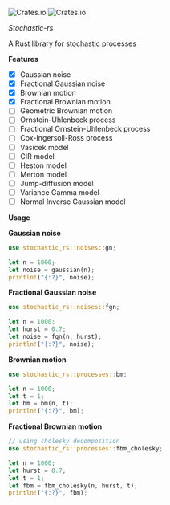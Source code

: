 ![Crates.io](https://img.shields.io/crates/v/stochastic-rs?style=flat-square)
![Crates.io](https://img.shields.io/crates/l/stochastic-rs?style=flat-square)

*Stochastic-rs*

A Rust library for stochastic processes


**Features**
- [x] Gaussian noise
- [x] Fractional Gaussian noise
- [x] Brownian motion
- [x] Fractional Brownian motion
- [ ] Geometric Brownian motion
- [ ] Ornstein-Uhlenbeck process
- [ ] Fractional Ornstein-Uhlenbeck process
- [ ] Cox-Ingersoll-Ross process
- [ ] Vasicek model
- [ ] CIR model
- [ ] Heston model
- [ ] Merton model
- [ ] Jump-diffusion model
- [ ] Variance Gamma model
- [ ] Normal Inverse Gaussian model

**Usage**

**Gaussian noise**

```rust
use stochastic_rs::noises::gn;

let n = 1000;
let noise = gaussian(n);
println!("{:?}", noise);
```


**Fractional Gaussian noise**
```rust
use stochastic_rs::noises::fgn;

let n = 1000;
let hurst = 0.7;
let noise = fgn(n, hurst);
println!("{:?}", noise);
```

**Brownian motion**
```rust
use stochastic_rs::processes::bm;

let n = 1000;
let t = 1;
let bm = bm(n, t);
println!("{:?}", bm);
```

**Fractional Brownian motion**
```rust
// using cholesky decomposition
use stochastic_rs::processes::fbm_cholesky;

let n = 1000;
let hurst = 0.7;
let t = 1;
let fbm = fbm_cholesky(n, hurst, t);
println!("{:?}", fbm);
```